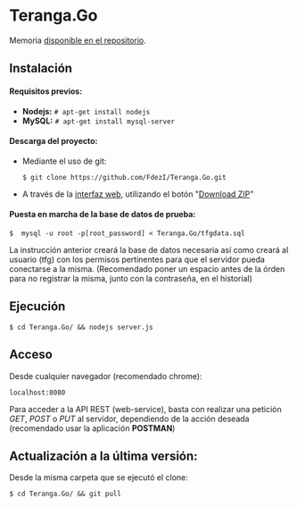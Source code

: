 # Teranga.Go

Memoria [disponible en el repositorio](https://github.com/FdezI/Teranga.Go/blob/master/Memoria.pdf).

## Instalación

#### Requisitos previos:

- **Nodejs:** ```# apt-get install nodejs```
- **MySQL:** ```# apt-get install mysql-server```

#### Descarga del proyecto:

* Mediante el uso de git:

  ```$ git clone https://github.com/FdezI/Teranga.Go.git```

* A través de la [interfaz web](https://github.com/FdezI/Teranga.Go), utilizando el botón "[Download ZIP](https://github.com/FdezI/Teranga.Go/archive/master.zip)"


#### Puesta en marcha de la base de datos de prueba:

```$  mysql -u root -p[root_password] < Teranga.Go/tfgdata.sql```

La instrucción anterior creará la base de datos necesaria así como creará al usuario (tfg) con los permisos pertinentes para que el servidor pueda conectarse a la misma.
(Recomendado poner un espacio antes de la órden para no registrar la misma, junto con la contraseña, en el historial)


## Ejecución

```$ cd Teranga.Go/ && nodejs server.js```


## Acceso

Desde cualquier navegador (recomendado chrome):

`localhost:8080`

Para acceder a la API REST (web-service), basta con realizar una petición *GET*, *POST* o *PUT* al servidor, dependiendo de la acción deseada (recomendado usar la aplicación **POSTMAN**)


## Actualización a la última versión:

Desde la misma carpeta que se ejecutó el clone:

```$ cd Teranga.Go/ && git pull```
